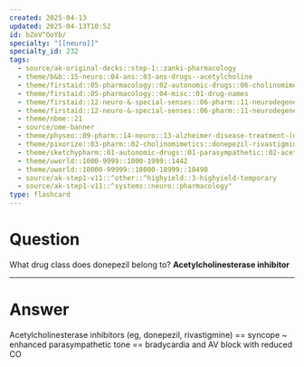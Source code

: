 ```yaml
---
created: 2025-04-13
updated: 2025-04-13T10:52
id: bZeV^OoYb/
specialty: "[[neuro]]"
specialty_id: 232
tags:
  - source/ak-original-decks::step-1::zanki-pharmacology
  - theme/b&b::15-neuro::04-ans::03-ans-drugs--acetylcholine
  - theme/firstaid::05-pharmacology::02-autonomic-drugs::06-cholinomimetic-agents::indirect-agonists::alzheimers-therapy
  - theme/firstaid::05-pharmacology::04-misc::01-drug-names
  - theme/firstaid::12-neuro-&-special-senses::06-pharm::11-neurodegenerative-disease-therapy
  - theme/firstaid::12-neuro-&-special-senses::06-pharm::11-neurodegenerative-disease-therapy::alzheimers::acetylcholinesterase-inhibitor
  - theme/nbme::21
  - source/ome-banner
  - theme/physeo::09-pharm::14-neuro::13-alzheimer-disease-treatment-(donepezil,-rivastigmine,-galantamine,-memantine)
  - theme/pixorize::03-pharm::02-cholinomimetics::donepezil-rivastigmine-and-galantamine
  - theme/sketchypharm::01-autonomic-drugs::01-parasympathetic::02-acetylcholinesterase-inhibitors
  - theme/uworld::1000-9999::1000-1999::1442
  - theme/uworld::10000-99999::18000-18999::18498
  - source/ak-step1-v11::^other::^highyield::3-highyield-temporary
  - source/ak-step1-v11::^systems::neuro::pharmacology"
type: flashcard
---
```


# Question
What drug class does donepezil belong to?     **Acetylcholinesterase inhibitor**

---

# Answer
Acetylcholinesterase inhibitors (eg, donepezil, rivastigmine) == syncope ~ enhanced parasympathetic tone == bradycardia and AV block with reduced CO